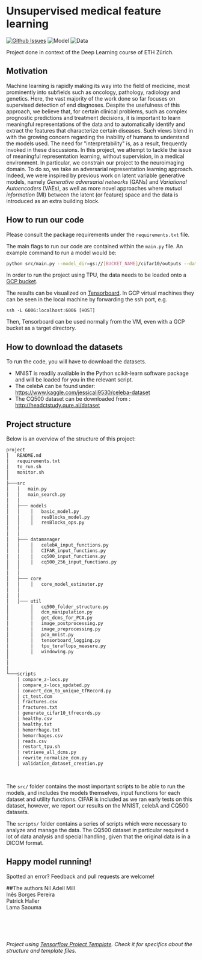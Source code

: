 # Unsupervised medical feature learning

[![Github Issues](https://img.shields.io/github/issues/niladell/unsupervised-medical-learning.svg)](https://github.com/niladell/unsupervised-medical-learning/issues) 
![Model](https://img.shields.io/badge/Model%20on%20TPU-passing-green.svg)
![Data](https://img.shields.io/badge/Dataloader%20for%20TPU-passing-green.svg)

Project done in context of the Deep Learning course of ETH Zürich.

## Motivation
Machine learning is rapidly making its way into the field of medicine, most prominently into subfields such as oncology, 
pathology, radiology and genetics. Here, the vast majority of the work done so far focuses on supervised detection of 
end diagnoses. 
Despite the usefulness of this approach, we believe that, for certain clinical problems, such as complex prognostic 
predictions and treatment decisions, it is important to learn meaningful representations of the data and to 
automatically identify and extract the features that characterize certain diseases. Such views blend in with the 
growing concern regarding the inability of humans to understand the models used. The need for "interpretability" is, 
as a result, frequently invoked in these discussions.
In this project, we attempt to tackle the issue of meaningful representation learning, without supervision, in a 
medical environment. In particular, we constrain our project to the neuroimaging domain. To do so, we take an 
adversarial representation learning approach. Indeed, we were inspired by previous work on latent variable generative 
models, namely _Generative adversarial networks_ (GANs) and _Variational Autoencoders_ (VAEs), as well as more novel 
approaches where _mutual information_ (MI) between the latent (or feature) space and the data is introduced as an 
extra building block.

## How to run our code

Please consult the package requirements under the ```requirements.txt``` file.

The main flags to run our code are contained within the ```main.py``` file.
An example command to run a model would be:
```bash
python src/main.py --model_dir=gs://[BUCKET_NAME]/cifar10/outputs --data_dir=gs://[BUCKET_NAME]/cifar10/data  --tpu=[TPU_NAME] --dataset=[DATASET]
```

In order to run the project using TPU, the data needs to be loaded onto a [GCP bucket](https://cloud.google.com/storage/docs/creating-buckets). 

The results can be visualized on [Tensorboard](https://www.tensorflow.org/guide/summaries_and_tensorboard). In GCP virtual machines they can be seen in the local machine by forwarding the ssh port, e.g.

```ssh -L 6006:localhost:6006 [HOST]```

Then, Tensorboard can be used normally from the VM, even with a GCP bucket as a target directory.

## How to download the datasets
To run the code, you will have to download the datasets.
* MNIST is readily available in the Python scikit-learn software package and will be loaded 
for you in the relevant script.
* The celebA can be found under: https://www.kaggle.com/jessicali9530/celeba-dataset
* The CQ500 dataset can be downloaded from : http://headctstudy.qure.ai/dataset


## Project structure

Below is an overview of the structure of this project:

```bash
project
│   README.md
│   requirements.txt
│   to_run.sh
│   monitor.sh
│
├───src
│   │   main.py
│   │   main_search.py
│   │
│   ├─── models
│   │    │   basic_model.py
│   │    │   resBlocks_model.py
│   │    │   resBlocks_ops.py
│   │
│   │
│   ├─── datamanager
│   │    │   celebA_input_functions.py
│   │    │   CIFAR_input_functions.py
│   │    │   cq500_input_functions.py
│   │    │   cq500_256_input_functions.py
│   │
│   │
│   ├─── core
│   │    │   core_model_estimator.py
│   │
│   │ 
│   │─── util 
│        │   cq500_folder_structure.py
│        │   dcm_manipulation.py
│        │   get_dcms_for_PCA.py
│        │   image_postprocessing.py
│        │   image_preprocessing.py
│        │   pca_mnist.py
│        │   tensorboard_logging.py
│        │   tpu_teraflops_measure.py
│        │   windowing.py
│
│
│
└───scripts
    │ compare_z-locs.py
    │ compare_z-locs_updated.py
    │ convert_dcm_to_unique_tfRecord.py
    │ ct_test.dcm
    │ fractures.csv
    │ fractures.txt
    │ generate_cifar10_tfrecords.py
    │ healthy.csv
    │ healthy.txt
    │ hemorrhage.txt
    │ hemorrhages.csv
    │ reads.csv
    │ restart_tpu.sh
    │ retrieve_all_dcms.py
    │ rewrite_normalize_dcm.py
    │ validation_dataset_creation.py
    
    
```

The ```src/``` folder contains the most important scripts to be able to run the models,
and includes the models themselves, input functions for each dataset and utility functions. 
CIFAR is included as we ran early tests on this dataset, however, we report our results 
on the MNIST, celebA and CQ500 datasets.

The ```scripts/``` folder contains a series of scripts which were necessary to analyze and
manage the data. The CQ500 dataset in particular required a lot of data analysis and special
handling, given that the original data is in a DICOM format.

## Happy model running!
Spotted an error? Feedback and pull requests are welcome!


##The authors
Nil Adell Mill  
Inês Borges Pereira  
Patrick Haller  
Lama Saouma  


&nbsp; 

&nbsp;

###### _Project using [Tensorflow Project Template](https://github.com/niladell/tensorflow-project-template). Check it for specifics about the structure and template files._
